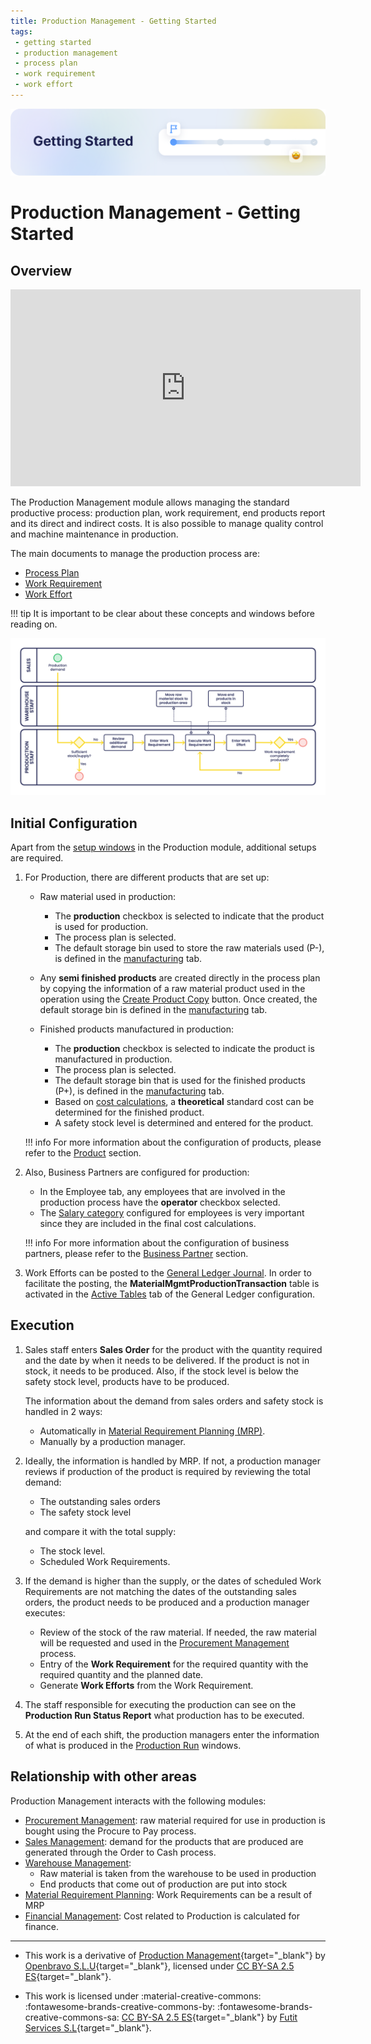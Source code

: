 ```yaml
---
title: Production Management - Getting Started
tags: 
 - getting started
 - production management
 - process plan
 - work requirement
 - work effort
---
```


![cover-getting-started.png](../../../../assets/getting-started/overview/cover-getting-started.png)
# Production Management - Getting Started

## Overview

<iframe width="560" height="315" src="https://www.youtube.com/embed/LujFoXYv-XA?si=i8cKV41eHUdipMHh" title="YouTube video player" frameborder="0" allow="accelerometer; autoplay; clipboard-write; encrypted-media; gyroscope; picture-in-picture; web-share" allowfullscreen></iframe>

The Production Management module allows managing the standard productive process: production plan, work requirement, end products report and its direct and indirect costs. It is also possible to manage quality control and machine maintenance in production.

The main documents to manage the production process are:

- [Process Plan](./setup.md#process-plan)
- [Work Requirement](./transactions.md#work-requirement)
- [Work Effort](./transactions.md#work-effort)

!!! tip
    It is important to be clear about these concepts and windows before reading on. 


![](../../../../assets/drive/1lCJc82jrHhfKt3KS2Eg9SS0aoPpYMsD7.png)

## Initial Configuration

Apart from the [setup windows](./setup.md) in the Production module, additional setups are required.

1. For Production, there are different products that are set up:

    - Raw material used in production:
        - The **production** checkbox is selected to indicate that the product is used for production.
        - The process plan is selected.
        - The default storage bin used to store the raw materials used (P-),  is defined in the [manufacturing](../master-data-management/master-data.md#manufacturing) tab.

    - Any **semi finished products** are created directly in the process plan by copying the information of a raw material product used in the operation using the [Create Product Copy](./setup.md#io-products) button. Once created, the default storage bin is defined in the [manufacturing](../master-data-management/master-data.md#manufacturing) tab.

    - Finished products manufactured in production:
        - The **production** checkbox is selected to indicate the product is manufactured in production.
        - The process plan is selected.
        - The default storage bin that is used for the finished products (P+),  is defined in the [manufacturing](../master-data-management/master-data.md#manufacturing) tab.
        - Based on [cost calculations](transactions.md#calculate-standard-costs), a **theoretical** standard cost can be determined for the finished product.
        - A safety stock level is determined and entered for the product.


    !!! info
        For more information about the configuration of products, please refer to the [Product](../master-data-management/master-data.md#product) section.


2. Also, Business Partners are configured for production:

    - In the Employee tab, any employees that are involved in the production process have the **operator** checkbox selected.
    - The [Salary category](../master-data-management/master-data.md#salary-category) configured for employees is very important since they are included in the final cost calculations.

    !!! info
        For more information about the configuration of business partners, please refer to the [Business Partner](../master-data-management/master-data.md#business-partner) section.

3. Work Efforts can be posted to the [General Ledger Journal](../financial-management/accounting/transactions.md#gl-journal). In order to facilitate the posting, the **MaterialMgmtProductionTransaction** table is activated in the [Active Tables](../financial-management/accounting/setup.md#general-ledger-configuration) tab of the General Ledger configuration.

## Execution

1. Sales staff enters **Sales Order** for the product with the quantity required and the date by when it needs to be delivered. If the product is not in stock, it needs to be produced. Also, if the stock level is below the safety stock level, products have to be produced.

    The information about the demand from sales orders and safety stock is handled in 2 ways:

    - Automatically in [Material Requirement Planning (MRP)](../material-requirement-planning/getting-started.md).
    - Manually by a production manager.

2. Ideally, the information is handled by MRP. If not, a production manager reviews if production of the product is required by reviewing the total demand:

    - The outstanding sales orders
    - The safety stock level

    and compare it with the total supply:

    - The stock level.
    - Scheduled Work Requirements.

3. If the demand is higher than the supply, or the dates of scheduled Work Requirements are not matching the dates of the outstanding sales orders, the product needs to be produced and a production manager executes:

    - Review of the stock of the raw material. If needed, the raw material will be requested and used in the [Procurement Management](../procurement-management/getting-started.md) process.
    - Entry of the **Work Requirement** for the required quantity with the required quantity and the planned date.
    - Generate **Work Efforts** from the Work Requirement.

4. The staff responsible for executing the production can see on the **Production Run Status Report** what production has to be executed.

5. At the end of each shift, the production managers enter the information of what is produced in the [Production Run](transactions.md#production-run-1) windows.

## Relationship with other areas

Production Management interacts with the following modules:

- [Procurement Management](../procurement-management/getting-started.md): raw material required for use in production is bought using the Procure to Pay process.
- [Sales Management](../sales-management/getting-started.md): demand for the products that are produced are generated through the Order to Cash process.
- [Warehouse Management](../warehouse-management/getting-started.md):
    - Raw material is taken from the warehouse to be used in production
    - End products that come out of production are put into stock
- [Material Requirement Planning](../material-requirement-planning/getting-started.md): Work Requirements can be a result of MRP
- [Financial Management](../financial-management/getting-started.md): Cost related to Production is calculated for finance.

---

- This work is a derivative of [Production Management](http://wiki.openbravo.com/wiki/Production_Management){target="_blank"} by [Openbravo S.L.U](http://wiki.openbravo.com/wiki/Welcome_to_Openbravo){target="_blank"}, licensed under [CC BY-SA 2.5 ES](https://creativecommons.org/licenses/by-sa/2.5/es/){target="_blank"}.

- This work is licensed under :material-creative-commons: :fontawesome-brands-creative-commons-by: :fontawesome-brands-creative-commons-sa: [ CC BY-SA 2.5 ES](https://creativecommons.org/licenses/by-sa/2.5/es/){target="_blank"} by [Futit Services S.L](https://etendo.software){target="_blank"}.
